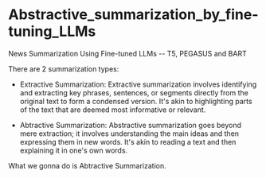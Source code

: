 # Abstractive_summarization_by_fine-tuning_LLMs
News Summarization Using Fine-tuned LLMs -- T5, PEGASUS and BART

There are 2 summarization types:
- Extractive Summarization: 
Extractive summarization involves identifying and extracting key phrases, sentences, or segments directly from the original text to form a condensed version. It's akin to highlighting parts of the text that are deemed most informative or relevant.

- Abtractive Summarization:
Abstractive summarization goes beyond mere extraction; it involves understanding the main ideas and then expressing them in new words. It's akin to reading a text and then explaining it in one's own words.

What we gonna do is Abtractive Summarization.
